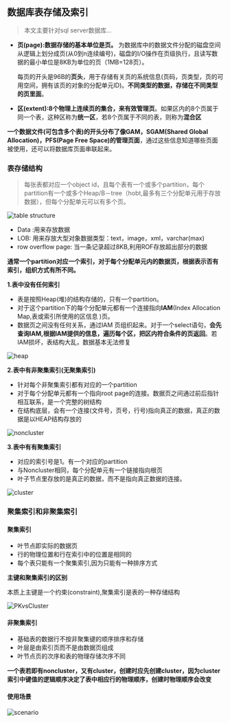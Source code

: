 ## 数据库表存储及索引

> 本文主要针对sql server数据库...

- **页(page):数据存储的基本单位是页。**
为数据库中的数据文件分配的磁盘空间从逻辑上划分成页(从0到n连续编号)，磁盘的I/O操作在页级执行，且读写数据的最小单位是8KB为单位的页（1MB=128页）。
    
    每页的开头是96B的**页头**，用于存储有关页的系统信息(页码，页类型，页的可用空间，拥有该页的对象的分配单元ID)。**不同类型的数据，存储在不同类型的页里面**。

- **区(extent):8个物理上连续页的集合，来有效管理页**。如果区内的8个页属于同一个表，这种区称为**统一区**，若8个页属于不同的表，则称为**混合区**

**一个数据文件(可包含多个表)的开头分布了像GAM，SGAM(Shared Global Allocation)，PFS(Page Free Space)的管理页面**，通过这些信息知道哪些页面被使用，还可以将数据库页面串联起来。

### 表存储结构

> 每张表都对应一个object id，且每个表有一个或多个partition，每个partition有一个或多个Heap/B－tree（hobt,最多有三个分配单元用于存放数据），但每个分配单元可以有多个页。

![table structure](\_images\tbstruct.png)

- Data :用来存放数据
- LOB: 用来存放大型对象数据类型：text，image，xml，varchar(max)
- row overflow page: 当一条记录超过8KB,利用ROF存放超出部分的数据

**通常一个partition对应一个索引，对于每个分配单元内的数据页，根据表示否有索引，组织方式有所不同。**

**1.表中没有任何索引**
    
- 表是按照Heap(堆)的结构存储的，只有一个partition。
- 对于这个partition下的每个分配单元都有一个连接指向**IAM**(Index Allocation Map,表或索引所使用的区信息 )页。
- 数据页之间没有任何关系，通过IAM 页组织起来。对于一个select语句，**会先查询IAM,根据IAM提供的信息，遍历每个区，把区内符合条件的页返回**。若IAM损坏，表结构大乱，数据基本无法修复

![heap](\_images\heap.png)

**2.表中有非聚集索引(无聚集索引)**

- 针对每个非聚集索引都有对应的一个partition
- 对于每个分配单元都有一个指向root page的连接。数据页之间通过前后指针相互联系，是一个完整的树结构
- 在结构底层，会有一个连接(文件号，页号，行号)指向真正的数据，真正的数据是以HEAP结构存放的

![noncluster](\_images\noncluster.png)

**3.表中有有聚集索引**

- 对应的索引号是1。有一个对应的partition
- 与Noncluster相同，每个分配单元有一个链接指向根页
- 叶子节点里存放的是真正的数据，而不是指向真正数据的连接。

![cluster](\_images\cluster.png)

### 聚集索引和非聚集索引

#### 聚集索引

- 叶节点即实际的数据页
- 行的物理位置和行在索引中的位置是相同的
- 每个表只能有一个聚集索引,因为只能有一种排序方式

**主键和聚集索引的区别**

本质上主键是一个约束(constraint),聚集索引是表的一种存储结构

![PKvsCluster](\_images\primary_key_index.png)

#### 非聚集索引

- 基础表的数据行不按非聚集键的顺序排序和存储
- 叶层是由索引页而不是由数据页组成
- 叶节点页的次序和表的物理存储次序不同

**一个表若即有noncluster，又有cluster，创建时应先创建cluster，因为cluster索引中键值的逻辑顺序决定了表中相应行的物理顺序，创建时物理顺序会改变**

#### 使用场景

![scenario](\_images\scenario.png)


